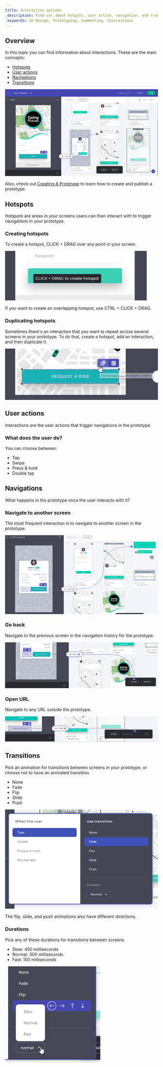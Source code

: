 ```yaml
---
title: Interaction options
_description: Find out about hotpots, user action, navigation, and transitions
_keywords: UX Design, Prototyping, Commenting, Interactions
---
```


##  Overview

In this topic you can find information about interactions. These are the main concepts:

* [Hotspots][a-1]
* [User actions][a-2]
* [Navigations][a-3]
* [Transitions][a-4]

<div class="divider--half"></div>
<img src="../images/Interaction_Options_1.png" srcset="../images/Interaction_Options_1@2x.png 2x" />
<div class="divider--half"></div>
<div class="divider--half"></div>
<div class="divider--half"></div>
<div class="divider--half"></div>
<div class="divider--half"></div>

Also, check out [Creating A Prototype][topic-1] to learn how to create and publish a prototype. 

## Hotspots

Hotspots are areas in your screens users can then interact with to trigger navigations in your prototype.

### Creating hotspots

To create a hotspot, CLICK + DRAG over any point in your screen.

<div class="divider--half"></div>
<img src="../images/Interaction_Options_Hotspot_Tooltip.png" srcset="../images/Interaction_Options_Hotspot_Tooltip@2x.png 2x" />
<div class="divider--half"></div>
<div class="divider--half"></div>
<div class="divider--half"></div>
<div class="divider--half"></div>
<div class="divider--half"></div>

If you want to create an overlapping hotspot, use CTRL + CLICK + DRAG.

### Duplicating hotspots

Sometimes there's an interaction that you want to repeat across several screens in your prototype.
To do that, create a hotspot, add an interaction, and then duplicate it.

<div class="divider--half"></div>
<img src="../images/Interaction_Options_Hotspot_Duplicate.png" srcset="../images/Interaction_Options_Hotspot_Duplicate@2x.png 2x" />
<div class="divider--half"></div>
<div class="divider--half"></div>
<div class="divider--half"></div>
<div class="divider--half"></div>
<div class="divider--half"></div>

## User actions

Interactions are the user actions that trigger navigations in the prototype.

### What does the user do?

You can choose between:
* Tap
* Swipe
* Press & hold
* Double tap

## Navigations

What happens in the prototype once the user interacts with it?

### Navigate to another screen
The most frequent interaction is to navigate to another screen in the prototype.

<div class="divider--half"></div>
<img src="../images/Interaction_Options_Navigate.png" srcset="../images/Interaction_Options_Navigate@2x.png 2x" />
<div class="divider--half"></div>
<div class="divider--half"></div>
<div class="divider--half"></div>
<div class="divider--half"></div>
<div class="divider--half"></div>

### Go back
Navigate to the previous screen in the navigation history for the prototype.

<div class="divider--half"></div>
<img src="../images/Interaction_Options_GoBack.png" srcset="../images/Interaction_Options_GoBack@2x.png 2x" />
<div class="divider--half"></div>
<div class="divider--half"></div>
<div class="divider--half"></div>
<div class="divider--half"></div>
<div class="divider--half"></div>

### Open URL

Navigate to any URL outside the prototype.

<div class="divider--half"></div>
<img src="../images/Interaction_Options_OpenURL.png" srcset="../images/Interaction_Options_OpenURL@2x.png 2x" />
<div class="divider--half"></div>
<div class="divider--half"></div>
<div class="divider--half"></div>
<div class="divider--half"></div>
<div class="divider--half"></div>

## Transitions

Pick an animation for transitions between screens in your prototype, or choose not to have an animated transition.

* None
* Fade
* Flip
* Slide
* Push

<div class="divider--half"></div>
<img src="../images/Interaction_Options_Interaction_Panel.png" srcset="../images/Interaction_Options_Interaction_Panel@2x.png 2x" />
<div class="divider--half"></div>
<div class="divider--half"></div>
<div class="divider--half"></div>
<div class="divider--half"></div>
<div class="divider--half"></div>

The flip, slide, and push animations also have different directions.

### Durations

Pick any of these durations for transitions between screens.

* Slow: 450 milliseconds
* Normal: 300 milliseconds
* Fast: 150 milliseconds

<div class="divider--half"></div>
<img src="../images/Interaction_Options_Durations.png" srcset="../images/Interaction_Options_Durations@2x.png 2x" />
<div class="divider--half"></div>
<div class="divider--half"></div>
<div class="divider--half"></div>
<div class="divider--half"></div>
<div class="divider--half"></div>

[topic-1]: creating-a-prototype.md

[a-1]: #hotspots
[a-2]: #user-actions
[a-3]: #navigations
[a-4]: #transitions